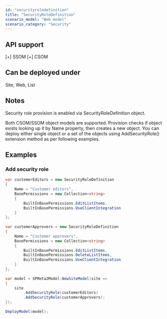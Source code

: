 ```yaml
---
id: "securityroledefinition"
title: "SecurityRoleDefinition"
scenario_model: "Web model"
scenario_category: "Security"
---
```


## API support
[+] SSOM [+] CSOM

## Can be deployed under
Site, Web, List

## Notes

Security role provision is enabled via SecurityRoleDefinition object.

Both CSOM/SSOM object models are supported. Provision checks if object exists looking up it by Name property, then creates a new object. You can deploy either single object or a set of the objects using AddSecurityRole() extension method as per following examples.

## Examples

### Add security role

```cs
var customerEditors = new SecurityRoleDefinition
{
    Name = "Customer editors",
    BasePermissions = new Collection<string>
    {
        BuiltInBasePermissions.EditListItems,
        BuiltInBasePermissions.UseClientIntegration
    }
};
 
var customerApprovers = new SecurityRoleDefinition
{
    Name = "Customer approvers",
    BasePermissions = new Collection<string>
    {
        BuiltInBasePermissions.EditListItems,
        BuiltInBasePermissions.DeleteListItems,
        BuiltInBasePermissions.UseClientIntegration
    }
};
 
var model = SPMeta2Model.NewSiteModel(site =>
{
    site
        .AddSecurityRole(customerEditors)
        .AddSecurityRole(customerApprovers);
});
 
DeployModel(model);
```